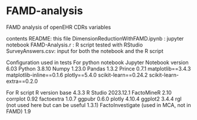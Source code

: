 # FAMD-analysis
FAMD analysis of openEHR CDRs variables

contents
README: this file
DimensionReductionWithFAMD.ipynb : jupyter notebook
FAMD-Analysis.r : R script tested with RStudio
SurveyAnswers.csv: input for both the notebook and the R script


Configuration used in tests
For python notebook
Jupyter Notebook version 6.03
Python 3.8.10
Numpy 1.23.0
Pandas 1.3.2
Prince 0.7.1
matplotlib==3.4.3
matplotlib-inline==0.1.6
plotly==5.4.0
scikit-learn==0.24.2
scikit-learn-extra==0.2.0


For R script
R version base 4.3.3
R Studio 2023.12.1
FactoMineR 2.10
corrplot 0.92
factoextra 1.0.7
ggpubr 0.6.0
plotly 4.10.4
ggplot2 3.4.4
rgl (not used here but can be useful 1.3.1)
FactoInvestigate (used in MCA, not in FAMD) 1.9


